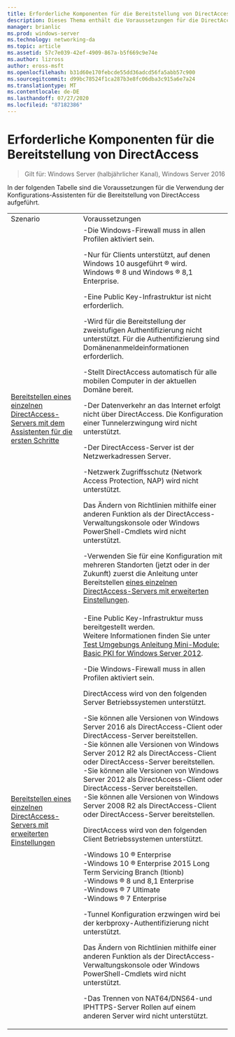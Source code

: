 ```yaml
---
title: Erforderliche Komponenten für die Bereitstellung von DirectAccess
description: Dieses Thema enthält die Voraussetzungen für die DirectAccess-Bereitstellung in Windows Server 2016.
manager: brianlic
ms.prod: windows-server
ms.technology: networking-da
ms.topic: article
ms.assetid: 57c7e039-42ef-4909-867a-b5f669c9e74e
ms.author: lizross
author: eross-msft
ms.openlocfilehash: b31d60e170febcde55dd36adcd56fa5abb57c900
ms.sourcegitcommit: d99bc78524f1ca287b3e8fc06dba3c915a6e7a24
ms.translationtype: MT
ms.contentlocale: de-DE
ms.lasthandoff: 07/27/2020
ms.locfileid: "87182386"
---
```

# <a name="prerequisites-for-deploying-directaccess"></a>Erforderliche Komponenten für die Bereitstellung von DirectAccess

>Gilt für: Windows Server (halbjährlicher Kanal), Windows Server 2016

In der folgenden Tabelle sind die Voraussetzungen für die Verwendung der Konfigurations-Assistenten für die Bereitstellung von DirectAccess aufgeführt.

|||
|-|-|
|Szenario|Voraussetzungen|
|[Bereitstellen eines einzelnen DirectAccess-Servers mit dem Assistenten für die ersten Schritte](../../remote-access/directaccess/single-server-wizard/Deploy-a-Single-DirectAccess-Server-Using-the-Getting-Started-Wizard.md)|-Die Windows-Firewall muss in allen Profilen aktiviert sein.<p>-Nur für Clients unterstützt, auf denen Windows 10 ausgeführt &reg; wird. <br />              Windows &reg; 8 und Windows &reg; 8,1 Enterprise.<p>-Eine Public Key-Infrastruktur ist nicht erforderlich.<p>-Wird für die Bereitstellung der zweistufigen Authentifizierung nicht unterstützt. Für die Authentifizierung sind Domänenanmeldeinformationen erforderlich.<p>-Stellt DirectAccess automatisch für alle mobilen Computer in der aktuellen Domäne bereit.<p>-Der Datenverkehr an das Internet erfolgt nicht über DirectAccess. Die Konfiguration einer Tunnelerzwingung wird nicht unterstützt.<p>-Der DirectAccess-Server ist der Netzwerkadressen Server.<p>-Netzwerk Zugriffsschutz (Network Access Protection, NAP) wird nicht unterstützt.<p>Das Ändern von Richtlinien mithilfe einer anderen Funktion als der DirectAccess-Verwaltungskonsole oder Windows PowerShell-Cmdlets wird nicht unterstützt.<p>-Verwenden Sie für eine Konfiguration mit mehreren Standorten (jetzt oder in der Zukunft) zuerst die Anleitung unter Bereitstellen [eines einzelnen DirectAccess-Servers mit erweiterten Einstellungen](../../remote-access/directaccess/single-server-advanced/Deploy-a-Single-DirectAccess-Server-with-Advanced-Settings.md).|
|[Bereitstellen eines einzelnen DirectAccess-Servers mit erweiterten Einstellungen](../../remote-access/directaccess/single-server-advanced/Deploy-a-Single-DirectAccess-Server-with-Advanced-Settings.md)|-Eine Public Key-Infrastruktur muss bereitgestellt werden.<br /> Weitere Informationen finden Sie unter [Test Umgebungs Anleitung Mini-Module: Basic PKI for Windows Server 2012](https://docs.microsoft.com/answers/topics/windows-server-2012.html).<p>-Die Windows-Firewall muss in allen Profilen aktiviert sein.<p>DirectAccess wird von den folgenden Server Betriebssystemen unterstützt.<p>-Sie können alle Versionen von Windows Server 2016 als DirectAccess-Client oder DirectAccess-Server bereitstellen.<br />-Sie können alle Versionen von Windows Server 2012 R2 als DirectAccess-Client oder DirectAccess-Server bereitstellen.<br />-Sie können alle Versionen von Windows Server 2012 als DirectAccess-Client oder DirectAccess-Server bereitstellen.<br />-Sie können alle Versionen von Windows Server 2008 R2 als DirectAccess-Client oder DirectAccess-Server bereitstellen.<p>DirectAccess wird von den folgenden Client Betriebssystemen unterstützt.<p>-Windows 10 &reg; Enterprise<br />-Windows 10 &reg; Enterprise 2015 Long Term Servicing Branch (ltionb)<br />-Windows &reg; 8 und 8,1 Enterprise<br />-Windows &reg; 7 Ultimate<br />-Windows &reg; 7 Enterprise<p>-Tunnel Konfiguration erzwingen wird bei der kerbproxy-Authentifizierung nicht unterstützt.<p>Das Ändern von Richtlinien mithilfe einer anderen Funktion als der DirectAccess-Verwaltungskonsole oder Windows PowerShell-Cmdlets wird nicht unterstützt.<p>-Das Trennen von NAT64/DNS64-und IPHTTPS-Server Rollen auf einem anderen Server wird nicht unterstützt.|



